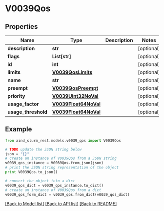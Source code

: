 # V0039Qos


## Properties

Name | Type | Description | Notes
------------ | ------------- | ------------- | -------------
**description** | **str** |  | [optional] 
**flags** | **List[str]** |  | [optional] 
**id** | **int** |  | [optional] 
**limits** | [**V0039QosLimits**](V0039QosLimits.md) |  | [optional] 
**name** | **str** |  | [optional] 
**preempt** | [**V0039QosPreempt**](V0039QosPreempt.md) |  | [optional] 
**priority** | [**V0039Uint32NoVal**](V0039Uint32NoVal.md) |  | [optional] 
**usage_factor** | [**V0039Float64NoVal**](V0039Float64NoVal.md) |  | [optional] 
**usage_threshold** | [**V0039Float64NoVal**](V0039Float64NoVal.md) |  | [optional] 

## Example

```python
from aind_slurm_rest.models.v0039_qos import V0039Qos

# TODO update the JSON string below
json = "{}"
# create an instance of V0039Qos from a JSON string
v0039_qos_instance = V0039Qos.from_json(json)
# print the JSON string representation of the object
print V0039Qos.to_json()

# convert the object into a dict
v0039_qos_dict = v0039_qos_instance.to_dict()
# create an instance of V0039Qos from a dict
v0039_qos_form_dict = v0039_qos.from_dict(v0039_qos_dict)
```
[[Back to Model list]](../README.md#documentation-for-models) [[Back to API list]](../README.md#documentation-for-api-endpoints) [[Back to README]](../README.md)


